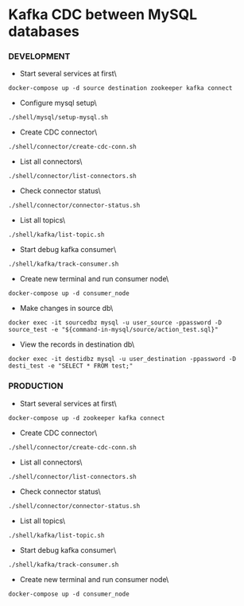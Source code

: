 # Kafka CDC between MySQL databases

### DEVELOPMENT
- Start several services at first\
```
docker-compose up -d source destination zookeeper kafka connect
```

- Configure mysql setup\
```
./shell/mysql/setup-mysql.sh
```

- Create CDC connector\
```
./shell/connector/create-cdc-conn.sh
```

- List all connectors\
```
./shell/connector/list-connectors.sh
```

- Check connector status\
```
./shell/connector/connector-status.sh
```

- List all topics\
```
./shell/kafka/list-topic.sh
```

- Start debug kafka consumer\
```
./shell/kafka/track-consumer.sh
```

- Create new terminal and run consumer node\
```
docker-compose up -d consumer_node
```

- Make changes in source db\
```
docker exec -it sourcedbz mysql -u user_source -ppassword -D source_test -e "${command-in-mysql/source/action_test.sql}"
```

- View the records in destination db\
```
docker exec -it destidbz mysql -u user_destination -ppassword -D desti_test -e "SELECT * FROM test;"
```

### PRODUCTION
- Start several services at first\
```
docker-compose up -d zookeeper kafka connect
```

- Create CDC connector\
```
./shell/connector/create-cdc-conn.sh
```

- List all connectors\
```
./shell/connector/list-connectors.sh
```

- Check connector status\
```
./shell/connector/connector-status.sh
```

- List all topics\
```
./shell/kafka/list-topic.sh
```

- Start debug kafka consumer\
```
./shell/kafka/track-consumer.sh
```

- Create new terminal and run consumer node\
```
docker-compose up -d consumer_node
```

